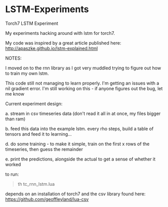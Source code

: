 # LSTM-Experiments

Torch7 LSTM Experiment


My experiments hacking around with lstm for torch7.

My code was inspired by a great article published here:
http://apaszke.github.io/lstm-explained.html

NOTES:

I moved on to the rnn library as I got very muddled trying to figure out how to train my own lstm.

This code still not managing to learn properly. I'm getting an issues with a nil gradient error.
I'm still working on this - if anyone figures out the bug, let me know





Current experiment design:

a. stream in csv timeseries data (don't read it all in at once, my files bigger than ram)

b. feed this data into the example lstm. every rho steps, build a table of tensors and feed it to learning...

d. do some training - to make it simple, train on the first x rows of the timeseries, then guess the remainder

e. print the predictions, alongside the actual to get a sense of whether it worked

to run:

>th tc_rnn_lstm.lua 

depends on an installation of torch7 and the csv library found here:
https://github.com/geoffleyland/lua-csv
